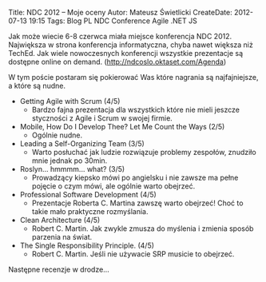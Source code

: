 Title: NDC 2012 – Moje oceny
Autor: Mateusz Świetlicki
CreateDate: 2012-07-13 19:15
Tags:	Blog
		PL
		NDC
		Conference
		Agile
		.NET
		JS

Jak może wiecie 6-8 czerwca miała miejsce konferencja NDC 2012. Największa w strona konferencja informatyczna, chyba nawet większa niż TechEd. Jak wiele nowoczesnych konferencji wszystkie prezentacje są dostępne online on demand. (<http://ndcoslo.oktaset.com/Agenda>)

W tym poście postaram się pokierować Was które nagrania są najfajniejsze, a które są nudne.

- Getting Agile with Scrum (4/5)
	- Bardzo fajna prezentacja dla wszystkich które nie mieli jeszcze styczności z Agile i Scrum w swojej firmie.
- Mobile, How Do I Develop Thee? Let Me Count the Ways (2/5)
	- Ogólnie nudne.
- Leading a Self-Organizing Team (3/5)
	- Warto posłuchać  jak ludzie rozwiązuje problemy zespołów, znudziło mnie jednak po 30min.
- Roslyn... hmmmm... what? (3/5)
	- Prowadzący kiepsko mówi po angielsku i nie zawsze ma pełne pojęcie o czym mówi, ale ogólnie warto obejrzeć.
- Professional Software Development (4/5)
	- Prezentacje Roberta C. Martina zawszę warto obejrzeć! Choć to takie mało praktyczne rozmyślania.
- Clean Architecture (4/5)
	- Robert C. Martin. Jak zwykle zmusza do myślenia i zmienia sposób parzenia na świat.
- The Single Responsibility Principle. (4/5)
	- Robert C. Martin. Jeśli nie używacie SRP musicie to obejrzeć.

Następne recenzje w drodze…